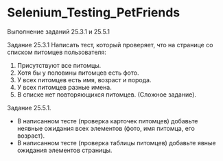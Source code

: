# Selenium_Testing_PetFriends

Выполнение заданий 25.3.1 и 25.5.1

Задание 25.3.1
Написать тест, который проверяет, что на странице со списком питомцев пользователя:

1. Присутствуют все питомцы.
2. Хотя бы у половины питомцев есть фото.
3. У всех питомцев есть имя, возраст и порода.
4. У всех питомцев разные имена.
5. В списке нет повторяющихся питомцев. (Сложное задание).

Задание 25.5.1.
 - В написанном тесте (проверка карточек питомцев) добавьте неявные ожидания всех элементов (фото, имя питомца, его возраст).
 - В написанном тесте (проверка таблицы питомцев) добавьте явные ожидания элементов страницы.




